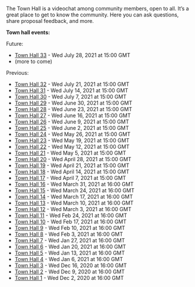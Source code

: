 
The Town Hall is a videochat among community members, open to all. It’s a great place to get to know the community. Here you can ask questions, share proposal feedback, and more.

**Town hall events:**

Future:

* [Town Hall 33](Town-Hall-33) - Wed July 28, 2021 at 15:00 GMT
* (more to come)

Previous:


* [Town Hall 32](Town-Hall-32) - Wed July 21, 2021 at 15:00 GMT
* [Town Hall 31](Town-Hall-31) - Wed July 14, 2021 at 15:00 GMT
* [Town Hall 30](Town-Hall-30) - Wed July 7, 2021 at 15:00 GMT
* [Town Hall 29](Town-Hall-29) - Wed June 30, 2021 at 15:00 GMT
* [Town Hall 28](Town-Hall-28) - Wed June 23, 2021 at 15:00 GMT
* [Town Hall 27](Town-Hall-27) - Wed June 16, 2021 at 15:00 GMT
* [Town Hall 26](Town-Hall-26) - Wed June 9, 2021 at 15:00 GMT
* [Town Hall 25](Town-Hall-25) - Wed June 2, 2021 at 15:00 GMT
* [Town Hall 24](Town-Hall-24) - Wed May 26, 2021 at 15:00 GMT
* [Town Hall 23](Town-Hall-23) - Wed May 19, 2021 at 15:00 GMT
* [Town Hall 22](Town-Hall-22) - Wed May 12, 2021 at 15:00 GMT
* [Town Hall 21](Town-Hall-21) - Wed May 5, 2021 at 15:00 GMT
* [Town Hall 20](Town-Hall-20) - Wed April 28, 2021 at 15:00 GMT
* [Town Hall 19](Town-Hall-19) - Wed April 21, 2021 at 15:00 GMT
* [Town Hall 18](Town-Hall-18) - Wed April 14, 2021 at 15:00 GMT
* [Town Hall 17](Town-Hall-17) - Wed April 7, 2021 at 15:00 GMT
* [Town Hall 16](Town-Hall-16) - Wed March 31, 2021 at 16:00 GMT
* [Town Hall 15](Town-Hall-15) - Wed March 24, 2021 at 16:00 GMT
* [Town Hall 14](Town-Hall-14) - Wed March 17, 2021 at 16:00 GMT
* [Town Hall 13](Town-Hall-13) - Wed March 10, 2021 at 16:00 GMT
* [Town Hall 12](Town-Hall-12) - Wed March 3, 2021 at 16:00 GMT
* [Town Hall 11](Town-Hall-11) - Wed Feb 24, 2021 at 16:00 GMT
* [Town Hall 10](Town-Hall-10) - Wed Feb 17, 2021 at 16:00 GMT
* [Town Hall 9](Town-Hall-9) - Wed Feb 10, 2021 at 16:00 GMT
* [Town Hall 8](Town-Hall-8) - Wed Feb 3, 2021 at 16:00 GMT
* [Town Hall 7](Town-Hall-7) - Wed Jan 27, 2021 at 16:00 GMT
* [Town Hall 6](Town-Hall-6) - Wed Jan 20, 2021 at 16:00 GMT
* [Town Hall 5](Town-Hall-5) - Wed Jan 13, 2021 at 16:00 GMT
* [Town Hall 4](Town-Hall-4) - Wed Jan 6, 2021 at 16:00 GMT
* [Town Hall 3](Town-Hall-3) - Wed Dec 16, 2020 at 16:00 GMT
* [Town Hall 2](Town-Hall-2) - Wed Dec 9, 2020 at 16:00 GMT
* [Town Hall 1](Town-Hall-1) - Wed Dec 2, 2020 at 16:00 GMT

###

###